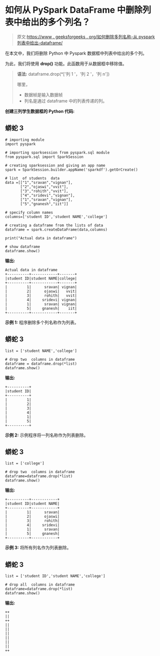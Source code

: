 # 如何从 PySpark DataFrame 中删除列表中给出的多个列名？

> 原文:[https://www . geeksforgeeks . org/如何删除多列名称-从 pyspark 列表中给出-dataframe/](https://www.geeksforgeeks.org/how-to-drop-multiple-column-names-given-in-a-list-from-pyspark-dataframe/)

在本文中，我们将删除 Python 中 Pyspark 数据框中列表中给出的多个列。

为此，我们将使用 **drop()** 功能。此函数用于从数据框中移除值。

> **语法:** dataframe.drop(*['列 1 '，'列 2 '，'列 n'])
> 
> 哪里，
> 
> *   数据帧是输入数据帧
> *   列名是通过 dataframe 中的列表传递的列。

**创建三列学生数据框的 Python 代码:**

## 蟒蛇 3

```
# importing module
import pyspark

# importing sparksession from pyspark.sql module
from pyspark.sql import SparkSession

# creating sparksession and giving an app name
spark = SparkSession.builder.appName('sparkdf').getOrCreate()

# list  of students  data 
data =[["1","sravan","vignan"],
       ["2","ojaswi","vvit"],
       ["3","rohith","vvit"],
       ["4","sridevi","vignan"],
       ["1","sravan","vignan"], 
       ["5","gnanesh","iit"]]

# specify column names
columns=['student ID','student NAME','college']

# creating a dataframe from the lists of data
dataframe = spark.createDataFrame(data,columns)

print("Actual data in dataframe")

# show dataframe
dataframe.show()
```

**输出:**

```
Actual data in dataframe
+----------+------------+-------+
|student ID|student NAME|college|
+----------+------------+-------+
|         1|      sravan| vignan|
|         2|      ojaswi|   vvit|
|         3|      rohith|   vvit|
|         4|     sridevi| vignan|
|         1|      sravan| vignan|
|         5|     gnanesh|    iit|
+----------+------------+-------+
```

**示例 1:** 程序删除多个列名称作为列表。

## 蟒蛇 3

```
list = ['student NAME','college']

# drop two  columns in dataframe
dataframe = dataframe.drop(*list)
dataframe.show()
```

**输出:**

```
+----------+
|student ID|
+----------+
|         1|
|         2|
|         3|
|         4|
|         1|
|         5|
+----------+
```

**示例 2:** 示例程序将一列名称作为列表删除。

## 蟒蛇 3

```
list = ['college']

# drop two  columns in dataframe
dataframe=dataframe.drop(*list)
dataframe.show()
```

**输出:**

```
+----------+------------+
|student ID|student NAME|
+----------+------------+
|         1|      sravan|
|         2|      ojaswi|
|         3|      rohith|
|         4|     sridevi|
|         1|      sravan|
|         5|     gnanesh|
+----------+------------+
```

**示例 3:** 将所有列名作为列表删除。

## 蟒蛇 3

```
list = ['student ID','student NAME','college']

# drop all  columns in dataframe
dataframe=dataframe.drop(*list)
dataframe.show()
```

**输出:**

```
++
||
++
||
||
||
||
||
||
++
```